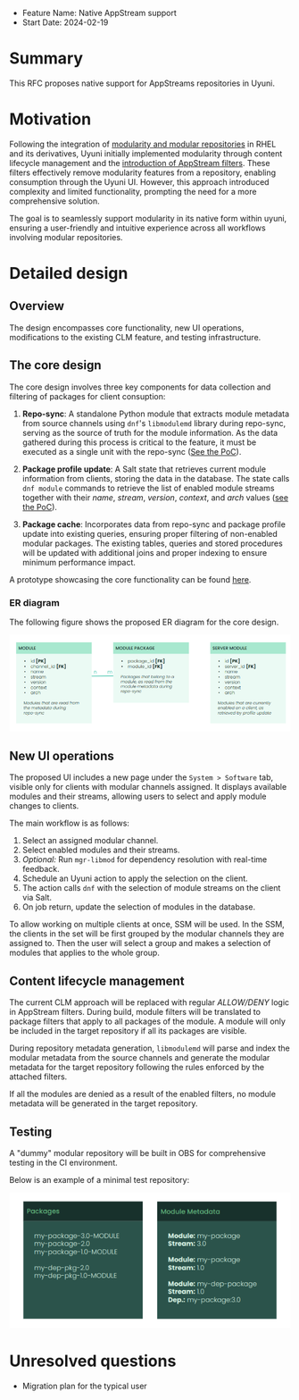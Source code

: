 - Feature Name: Native AppStream support
- Start Date: 2024-02-19

# Summary
[summary]: #summary

This RFC proposes native support for AppStreams repositories in Uyuni.

# Motivation
[motivation]: #motivation

Following the integration of [modularity and modular repositories](https://docs.fedoraproject.org/en-US/modularity/) in RHEL and its derivatives, Uyuni initially implemented modularity through content lifecycle management and the [introduction of AppStream filters](https://github.com/uyuni-project/uyuni-rfc/blob/master/accepted/00064-modular-repos-with-clm.md). These filters effectively remove modularity features from a repository, enabling consumption through the Uyuni UI. However, this approach introduced complexity and limited functionality, prompting the need for a more comprehensive solution.

The goal is to seamlessly support modularity in its native form within uyuni, ensuring a user-friendly and intuitive experience across all workflows involving modular repositories.

# Detailed design
[design]: #detailed-design

## Overview

The design encompasses core functionality, new UI operations, modifications to the existing CLM feature, and testing infrastructure.

## The core design

The core design involves three key components for data collection and filtering of packages for client consuption:

1. **Repo-sync**: A standalone Python module that extracts module metadata from source channels using `dnf`'s `libmodulemd` library during repo-sync, serving as the source of truth for the module information. As the data gathered during this process is critical to the feature, it must be executed as a single unit with the repo-sync ([See the PoC](https://github.com/cbbayburt/uyuni/commit/ed9391e8c6e0a66d1dd7cb0f3501332b0884f2f3)).

2. **Package profile update**: A Salt state that retrieves current module information from clients, storing the data in the database. The state calls `dnf module` commands to retrieve the list of enabled module streams together with their *name*, *stream*, *version*, *context*, and *arch* values ([see the PoC](https://github.com/cbbayburt/uyuni/commit/2c788f3144f5bfe8ddd904045e0a757a7a432923)).

3. **Package cache**: Incorporates data from repo-sync and package profile update into existing queries, ensuring proper filtering of non-enabled modular packages. The existing tables, queries and stored procedures will be updated with additional joins and proper indexing to ensure minimum performance impact.

A prototype showcasing the core functionality can be found [here](https://github.com/cbbayburt/uyuni/tree/native_appstreams_poc).

### ER diagram

The following figure shows the proposed ER diagram for the core design.

![ER diagram](images/00101-native-appstreams-er-diagram.png)

## New UI operations

The proposed UI includes a new page under the `System > Software` tab, visible only for clients with modular channels assigned. It displays available modules and their streams, allowing users to select and apply module changes to clients.

The main workflow is as follows:

1. Select an assigned modular channel.
2. Select enabled modules and their streams.
3. *Optional:* Run `mgr-libmod` for dependency resolution with real-time feedback.
4. Schedule an Uyuni action to apply the selection on the client.
5. The action calls `dnf` with the selection of module streams on the client via Salt.
6. On job return, update the selection of modules in the database.

To allow working on multiple clients at once, SSM will be used. In the SSM, the clients in the set will be first grouped by the modular channels they are assigned to. Then the user will select a group and makes a selection of modules that applies to the whole group.

## Content lifecycle management

The current CLM approach will be replaced with regular *ALLOW/DENY* logic in AppStream filters. During build, module filters will be translated to package filters that apply to all packages of the module. A module will only be included in the target repository if all its packages are visible.

During repository metadata generation, `libmodulemd` will parse and index the modular metadata from the source channels and generate the modular metadata for the target repository following the rules enforced by the attached filters.

If all the modules are denied as a result of the enabled filters, no module metadata will be generated in the target repository.

## Testing

A "dummy" modular repository will be built in OBS for comprehensive testing in the CI environment.

Below is an example of a minimal test repository:

![Test repository](images/00101-native-appstreams-test-repo.png)

# Unresolved questions
[unresolved]: #unresolved-questions

- Migration plan for the typical user
